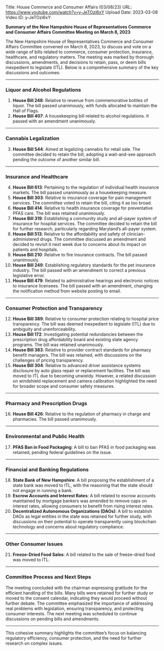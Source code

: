 Title: House Commerce and Consumer Affairs (03/08/23)
URL: https://www.youtube.com/watch?v=y-JeTOzi6xY
Upload Date: 2023-03-08
Video ID: y-JeTOzi6xY

**Summary of the New Hampshire House of Representatives Commerce and Consumer Affairs Committee Meeting on March 8, 2023**

The New Hampshire House of Representatives Commerce and Consumer Affairs Committee convened on March 8, 2023, to discuss and vote on a wide range of bills related to commerce, consumer protection, insurance, healthcare, and regulatory matters. The meeting was marked by thorough discussions, amendments, and decisions to retain, pass, or deem bills inexpedient to legislate (ITL). Below is a comprehensive summary of the key discussions and outcomes:

---

### **Liquor and Alcohol Regulations**
1. **House Bill 248**: Relative to revenue from commemorative bottles of liquor. The bill passed unanimously, with funds allocated to maintain the Hall of Flags.
2. **House Bill 407**: A housekeeping bill related to alcohol regulations. It passed with an amendment unanimously.

---

### **Cannabis Legalization**
3. **House Bill 544**: Aimed at legalizing cannabis for retail sale. The committee decided to retain the bill, adopting a wait-and-see approach pending the outcome of another similar bill.

---

### **Insurance and Healthcare**
4. **House Bill 613**: Pertaining to the regulation of individual health insurance markets. The bill passed unanimously as a housekeeping measure.
5. **House Bill 303**: Relative to insurance coverage for pain management services. The committee voted to retain the bill, citing it as too broad.
6. **House Bill 414**: Relative to health insurance coverage for preventative PFAS care. The bill was retained unanimously.
7. **House Bill 319**: Establishing a community study and all-payer system of insurance for hospital services. The committee decided to retain the bill for further research, particularly regarding Maryland’s all-payer system.
8. **House Bill 513**: Relative to the affordability and safety of clinician-administered drugs. The committee discussed an amendment and decided to revisit it next week due to concerns about its impact on patients and hospitals.
9. **House Bill 210**: Relative to fire insurance contracts. The bill passed unanimously.
10. **House Bill 249**: Establishing regulatory standards for the pet insurance industry. The bill passed with an amendment to correct a previous legislative error.
11. **House Bill 479**: Related to administrative hearings and electronic notices to insurance licensees. The bill passed with an amendment, changing the notification method from website posting to email.

---

### **Consumer Protection and Transparency**
12. **House Bill 389**: Relative to consumer protection relating to hospital price transparency. The bill was deemed inexpedient to legislate (ITL) due to ambiguity and unenforceability.
13. **House Bill 172**: Investigating potential redundancies between the prescription drug affordability board and existing state agency programs. The bill was retained unanimously.
14. **House Bill 383**: Relative to provider contract standards for pharmacy benefit managers. The bill was retained, with discussions on the challenges of pricing transparency.
15. **House Bill 304**: Relative to advanced driver assistance systems disclosure by auto glass repair or replacement facilities. The bill was moved to ITL due to becoming unwieldy. However, a related discussion on windshield replacement and camera calibration highlighted the need for broader scope and consumer safety measures.

---

### **Pharmacy and Prescription Drugs**
16. **House Bill 426**: Relative to the regulation of pharmacy in charge and pharmacies. The bill passed unanimously.

---

### **Environmental and Public Health**
17. **PFAS Ban in Food Packaging**: A bill to ban PFAS in food packaging was retained, pending federal guidelines on the issue.

---

### **Financial and Banking Regulations**
18. **State Bank of New Hampshire**: A bill proposing the establishment of a state bank was moved to ITL, with the reasoning that the state should not engage in running a bank.
19. **Escrow Accounts and Interest Rates**: A bill related to escrow accounts maintained by mortgage bankers was amended to remove caps on interest rates, allowing consumers to benefit from rising interest rates.
20. **Decentralized Autonomous Organizations (DAOs)**: A bill to establish DAOs as legal entities in the state was retained for further study, with discussions on their potential to operate transparently using blockchain technology and concerns about regulatory compliance.

---

### **Other Consumer Issues**
21. **Freeze-Dried Food Sales**: A bill related to the sale of freeze-dried food was moved to ITL.

---

### **Committee Process and Next Steps**
The meeting concluded with the chairman expressing gratitude for the efficient handling of the bills. Many bills were retained for further study or moved to the consent calendar, indicating they would proceed without further debate. The committee emphasized the importance of addressing real problems with legislation, ensuring transparency, and protecting consumer interests. The next meeting was scheduled to continue discussions on pending bills and amendments.

---

This cohesive summary highlights the committee’s focus on balancing regulatory efficiency, consumer protection, and the need for further research on complex issues.